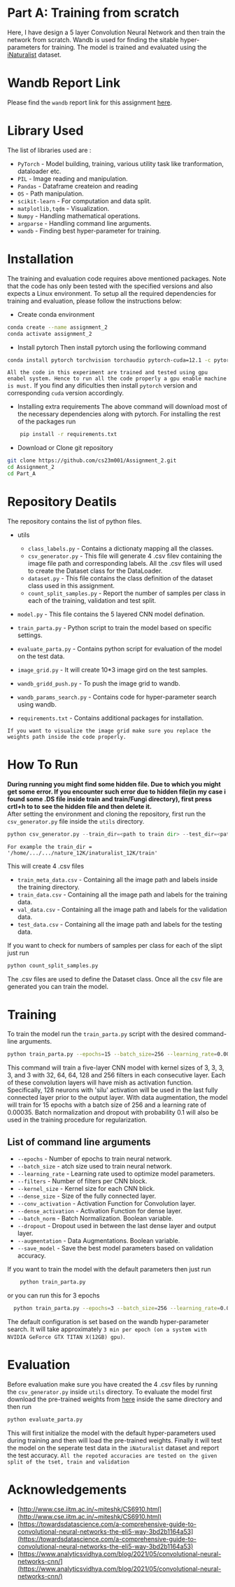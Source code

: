 # Part A: Training from scratch
Here, I have design a 5 layer Convolution Neural Network and then train the network from scratch. Wandb is used for finding the sitable hyper-parameters for training. The model is trained and evaluated using the [iNaturalist]() dataset.

# Wandb Report Link

Please find the `wandb` report link for this assignment [here](https://wandb.ai/cs23m001-iit-m/assignment_2_B/reports/DA6401-Assignment-2--VmlldzoxMjI5MzAzMA). 

# Library Used
The list of libraries used are : 
* `PyTorch` - Model building, training, various utility task like tranformation, dataloader etc.
* `PIL` - Image reading and manipulation.
* `Pandas` - Dataframe createion and reading
* `OS` - Path manipulation.
* `scikit-learn` - For computation and data split.
* `matplotlib,tqdm` - Visualization.
* `Numpy` - Handling mathematical operations.
* `argparse` - Handling command line arguments.
* `wandb` - Finding best hyper-parameter for training.

# Installation
The training and evaluation code requires above mentioned packages. Note that the code has only been tested with the specified versions and also expects a Linux environment. To setup all the required dependencies for training and evaluation, please follow the instructions below:

* Create conda environment
```bash
conda create --name assignment_2
conda activate assignment_2
```
* Install pytorch
Then install pytorch using the forllowing command 
```bash
conda install pytorch torchvision torchaudio pytorch-cuda=12.1 -c pytorch -c nvidia
```
`All the code in this experiment are trained and tested using gpu enabel system. Hence to run all the code properly a gpu enable machine is must.` If you find any dificulties then install `pytorch` version and corresponding `cuda` version accordingly.

* Installing extra requirements
The above command will download most of the necessary dependencies along with pytorch. For installing the rest of the packages run 
``` bash
    pip install -r requirements.txt
```

* Download or Clone git repository
```bash
git clone https://github.com/cs23m001/Assignment_2.git
cd Assignment_2
cd Part_A
```

# Repository Deatils
The repository contains the list of python files. 
* utils 
  * `class_labels.py` - Contains a dictionaty mapping all the classes.
  * `csv_generator.py` - This file will generate 4 .csv filev containing the image file path and corresponding labels. All the .csv files will used to create the Dataset class for the DataLoader.
  * `dataset.py` - This file contains the class definition of the dataset class used in this assignment. 
  * `count_split_samples.py` - Report the number of samples per class in each of the training, validation and test split.

* `model.py` - This file contains the 5 layered CNN model defination.
* `train_parta.py` - Python script to train the model based on specific settings.
* `evaluate_parta.py` - Contains python script for evaluation of the model on the test data.
* `image_grid.py` - It will create 10*3 image gird on the test samples.
* `wandb_gridd_push.py` - To push the image grid to wandb.
* `wandb_params_search.py` - Contains code for hyper-parameter search using wandb.
* `requirements.txt` - Contains additional packages for installation.

`If you want to visualize the image grid make sure you replace the weights path inside the code properly.`

# How To Run

**During running you might find some hidden file. Due to which you might get some error. If you encounter such error due to hidden file(in my case i found some .DS file inside  train and train/Fungi directory), first press crtl+h to to see the hidden file and then delete it.** <br>
After setting the environment and cloning the repository, first run the `csv_generator.py` file inside the `utils` directory. 
```python
python csv_generator.py --train_dir=<path to train dir> --test_dir=<path to test dir> --val_split=0.2
```
`For example the train_dir = '/home/.../.../nature_12K/inaturalist_12K/train'` 

This will create 4 .csv files
* `train_meta_data.csv` - Containing all the image path and labels inside the training directory.
* `train_data.csv` - Containing all the image path and labels for the training data.
* `val_data.csv` - Containing all the image path and labels for the validation data.
* `test_data.csv` - Containing all the image path and labels for the testing data.

If you want to check for numbers of samples per class for each of the slipt just run
```python
python count_split_samples.py
```
The .csv files are used to define the Dataset class. Once all the csv file are generated you can train the model.


# Training
To train the model run the `train_parta.py` script with the desired command-line arguments. 

```bash
python train_parta.py --epochs=15 --batch_size=256 --learning_rate=0.00035 --filters 32 64 64 128 256 --kernel_size 3 3 3 3 3 --dense_size=128 --conv_activation='mish' --dense_activation='silu' --batch_norm=True --dropout=0.1 --augmentation=True --save_model=False

```
This command will train a five-layer CNN model with kernel sizes of 3, 3, 3, 3, and 3 with 32, 64, 64, 128 and 256 filters in each consecutive layer. Each of these convolution layers will have mish as activation function. Specifically, 128 neurons with 'silu' activation will be used in the last fully connected layer prior to the output layer. With data augmentation, the model will train for 15 epochs with a batch size of 256 and a learning rate of 0.00035. Batch normalization and dropout with probability 0.1 will also be used in the training procedure for regularization.

## List of command line arguments
* `--epochs` - Number of epochs to train neural network.
* `--batch_size` - atch size used to train neural network.
* `--learning_rate` - Learning rate used to optimize model parameters.
* `--filters` - Number of filters per CNN block.
* `--kernel_size` - Kernel size for each CNN blick.
* `--dense_size` - Size of the fully connected layer.
* `--conv_activation` - Activation Function for Convolution layer.
* `--dense_activation` - Activation Function for dense layer.
* `--batch_norm` - Batch Normalization. Boolean variable.
* `--dropout` - Dropout used in between the last dense layer and output layer.
* `--augmentation` - Data Augmentations. Boolean variable.
* `--save_model` - Save the best model parameters based on validation accuracy.

If you want to train the model with the default parameters then just run
```python
    python train_parta.py
```

or you can run this for 3 epochs
```bash
  python train_parta.py --epochs=3 --batch_size=256 --learning_rate=0.00035 --filters 32 64 64 128 256 --kernel_size 3 3 3 3 3 --dense_size=128 --conv_activation='mish' --dense_activation='silu' --batch_norm=True --dropout=0.1 --augmentation=True --save_model=False
```    

The default configuration is set based on the wandb hyper-parameter search. It will take approximately `3 min per epoch (on a system with NVIDIA GeForce GTX TITAN X(12GB) gpu)`.

# Evaluation 
Before evaluation make sure you have created the 4 .csv files by running the `csv_generator.py` inside `utils` directory.
 To evaluate the model first download the pre-trained weights from [here](https://drive.google.com/file/d/1jfaN3bAKbcDyeOOExeFzZRzGevUMcdyg/view?usp=drive_link) inside the same directory and then run

```bash
python evaluate_parta.py
```

This will first initialize the model with the default hyper-parameters used during training and then will load the pre-trained weights. Finally it will test the model on the seperate test data in the `iNaturalist` dataset and report the test accuracy.
`All the repoted accuracies are tested on the given split of the tset, train and validation`

# Acknowledgements

* [http://www.cse.iitm.ac.in/~miteshk/CS6910.html](http://www.cse.iitm.ac.in/~miteshk/CS6910.html)
* [https://towardsdatascience.com/a-comprehensive-guide-to-convolutional-neural-networks-the-eli5-way-3bd2b1164a53](https://towardsdatascience.com/a-comprehensive-guide-to-convolutional-neural-networks-the-eli5-way-3bd2b1164a53)
* [https://www.analyticsvidhya.com/blog/2021/05/convolutional-neural-networks-cnn/](https://www.analyticsvidhya.com/blog/2021/05/convolutional-neural-networks-cnn/)
